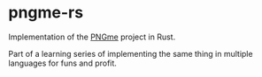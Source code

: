 # pngme-rs
Implementation of the [PNGme](https://picklenerd.github.io/pngme_book/introduction.html) project in Rust.

Part of a learning series of implementing the same thing in multiple languages for funs and profit.
